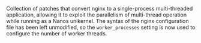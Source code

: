 Collection of patches that convert nginx to a single-process multi-threaded application, allowing it to exploit the parallelism of multi-thread operation while running as a Nanos unikernel.
The syntax of the nginx configuration file has been left unmodified, so the `worker_processes` setting is now used to configure the number of worker threads.

